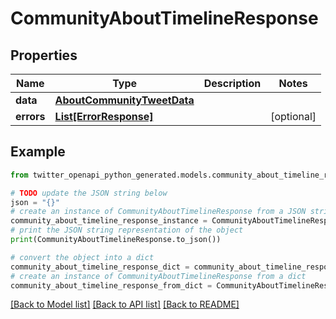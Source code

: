 # CommunityAboutTimelineResponse


## Properties

Name | Type | Description | Notes
------------ | ------------- | ------------- | -------------
**data** | [**AboutCommunityTweetData**](AboutCommunityTweetData.md) |  | 
**errors** | [**List[ErrorResponse]**](ErrorResponse.md) |  | [optional] 

## Example

```python
from twitter_openapi_python_generated.models.community_about_timeline_response import CommunityAboutTimelineResponse

# TODO update the JSON string below
json = "{}"
# create an instance of CommunityAboutTimelineResponse from a JSON string
community_about_timeline_response_instance = CommunityAboutTimelineResponse.from_json(json)
# print the JSON string representation of the object
print(CommunityAboutTimelineResponse.to_json())

# convert the object into a dict
community_about_timeline_response_dict = community_about_timeline_response_instance.to_dict()
# create an instance of CommunityAboutTimelineResponse from a dict
community_about_timeline_response_from_dict = CommunityAboutTimelineResponse.from_dict(community_about_timeline_response_dict)
```
[[Back to Model list]](../README.md#documentation-for-models) [[Back to API list]](../README.md#documentation-for-api-endpoints) [[Back to README]](../README.md)


